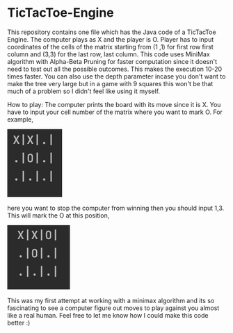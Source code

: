 # TicTacToe-Engine
This repository contains one file which has the Java code of a TicTacToe Engine. 
The computer plays as X and the player is O. 
Player has to input coordinates of the cells of the matrix starting from (1 ,1) for first row first column and (3,3) for the last row, last column. 
This code uses MiniMax algorithm with Alpha-Beta Pruning for faster computation since it doesn't need to test out all the possible outcomes.
This makes the execution 10-20 times faster.
You can also use the depth parameter incase you don't want to make the tree very large but in a game with 9 squares this won't be that much of a problem so I didn't feel like using it myself.

How to play:
The computer prints the board with its move since it is X. You have to input your cell number of the matrix where you want to mark O.
For example,

![](Images/1.png)

here you want to stop the computer from winning then you should input 1,3.
This will mark the O at this position,

![](Images/2.png)

This was my first attempt at working with a minimax algorithm and its so fascinating to see a computer figure out moves to play against you almost like a real human.
Feel free to let me know how I could make this code better :)
